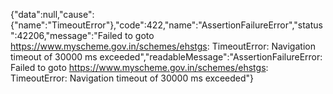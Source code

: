 {"data":null,"cause":{"name":"TimeoutError"},"code":422,"name":"AssertionFailureError","status":42206,"message":"Failed to goto https://www.myscheme.gov.in/schemes/ehstgs: TimeoutError: Navigation timeout of 30000 ms exceeded","readableMessage":"AssertionFailureError: Failed to goto https://www.myscheme.gov.in/schemes/ehstgs: TimeoutError: Navigation timeout of 30000 ms exceeded"}